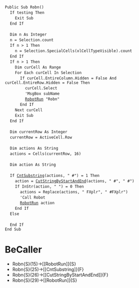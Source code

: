 &nbsp;  &nbsp;  &nbsp;  &nbsp;  
`Public Sub Robn()`  
&nbsp;&nbsp;&nbsp;&nbsp;`If testing Then`  
&nbsp;&nbsp;&nbsp;&nbsp;&nbsp;&nbsp;&nbsp;&nbsp;`Exit Sub`  
&nbsp;&nbsp;&nbsp;&nbsp;`End If`  
&nbsp;  &nbsp;  &nbsp;  &nbsp;  
&nbsp;&nbsp;&nbsp;&nbsp;`Dim n As Integer`  
&nbsp;&nbsp;&nbsp;&nbsp;`n = Selection.count`  
&nbsp;&nbsp;&nbsp;&nbsp;`If n > 1 Then`  
&nbsp;&nbsp;&nbsp;&nbsp;&nbsp;&nbsp;&nbsp;&nbsp;`n = Selection.SpecialCells(xlCellTypeVisible).count`  
&nbsp;&nbsp;&nbsp;&nbsp;`End If`  
&nbsp;&nbsp;&nbsp;&nbsp;`If n > 1 Then`  
&nbsp;&nbsp;&nbsp;&nbsp;&nbsp;&nbsp;&nbsp;&nbsp;`Dim curCell As Range`  
&nbsp;&nbsp;&nbsp;&nbsp;&nbsp;&nbsp;&nbsp;&nbsp;`For Each curCell In Selection`  
&nbsp;&nbsp;&nbsp;&nbsp;&nbsp;&nbsp;&nbsp;&nbsp;&nbsp;&nbsp;&nbsp;&nbsp;`If curCell.EntireColumn.Hidden = False And curCell.EntireRow.Hidden = False Then`  
&nbsp;&nbsp;&nbsp;&nbsp;&nbsp;&nbsp;&nbsp;&nbsp;&nbsp;&nbsp;&nbsp;&nbsp;&nbsp;&nbsp;&nbsp;&nbsp;`curCell.Select`  
&nbsp;&nbsp;&nbsp;&nbsp;&nbsp;&nbsp;&nbsp;&nbsp;&nbsp;&nbsp;&nbsp;&nbsp;&nbsp;&nbsp;&nbsp;&nbsp;`'MsgBox subName`  
&nbsp;&nbsp;&nbsp;&nbsp;&nbsp;&nbsp;&nbsp;&nbsp;&nbsp;&nbsp;&nbsp;&nbsp;&nbsp;&nbsp;&nbsp;&nbsp;[`RobotRun`](RobotRun)` "Robn"`  
&nbsp;&nbsp;&nbsp;&nbsp;&nbsp;&nbsp;&nbsp;&nbsp;&nbsp;&nbsp;&nbsp;&nbsp;`End If`  
&nbsp;&nbsp;&nbsp;&nbsp;&nbsp;&nbsp;&nbsp;&nbsp;`Next curCell`  
&nbsp;&nbsp;&nbsp;&nbsp;&nbsp;&nbsp;&nbsp;&nbsp;`Exit Sub`  
&nbsp;&nbsp;&nbsp;&nbsp;`End If`  
&nbsp;  &nbsp;  &nbsp;  &nbsp;  
&nbsp;&nbsp;&nbsp;&nbsp;`Dim currentRow As Integer`  
&nbsp;&nbsp;&nbsp;&nbsp;`currentRow = ActiveCell.Row`  
&nbsp;  &nbsp;  &nbsp;  &nbsp;  
&nbsp;&nbsp;&nbsp;&nbsp;`Dim actions As String`  
&nbsp;&nbsp;&nbsp;&nbsp;`actions = Cells(currentRow, 16)`  
&nbsp;  &nbsp;  &nbsp;  &nbsp;  
&nbsp;&nbsp;&nbsp;&nbsp;`Dim action As String`  
&nbsp;  &nbsp;  &nbsp;  &nbsp;  
&nbsp;&nbsp;&nbsp;&nbsp;`If `[`CntSubstring`](CntSubstring)`(actions, " #") = 1 Then`  
&nbsp;&nbsp;&nbsp;&nbsp;&nbsp;&nbsp;&nbsp;&nbsp;`action = `[`CutStringByStartAndEnd`](CutStringByStartAndEnd)`(actions, " #", " #")`  
&nbsp;&nbsp;&nbsp;&nbsp;&nbsp;&nbsp;&nbsp;&nbsp;`If InStr(action, " ") = 0 Then`  
&nbsp;&nbsp;&nbsp;&nbsp;&nbsp;&nbsp;&nbsp;&nbsp;&nbsp;&nbsp;&nbsp;&nbsp;`actions = Replace(actions, " FXplr", " #FXplr")`  
&nbsp;&nbsp;&nbsp;&nbsp;&nbsp;&nbsp;&nbsp;&nbsp;&nbsp;&nbsp;&nbsp;&nbsp;`'Call Robot`  
&nbsp;&nbsp;&nbsp;&nbsp;&nbsp;&nbsp;&nbsp;&nbsp;&nbsp;&nbsp;&nbsp;&nbsp;[`RobotRun`](RobotRun)` action`  
&nbsp;&nbsp;&nbsp;&nbsp;&nbsp;&nbsp;&nbsp;&nbsp;`End If`  
&nbsp;&nbsp;&nbsp;&nbsp;`Else`  
&nbsp;  &nbsp;  &nbsp;  &nbsp;  
&nbsp;&nbsp;&nbsp;&nbsp;`End If`  
`End Sub`  


# BeCaller
- Robn{S}(15)->[[RobotRun]]{S}
- Robn{S}(25)->[[CntSubstring]]{F}
- Robn{S}(26)->[[CutStringByStartAndEnd]]{F}
- Robn{S}(29)->[[RobotRun]]{S}

